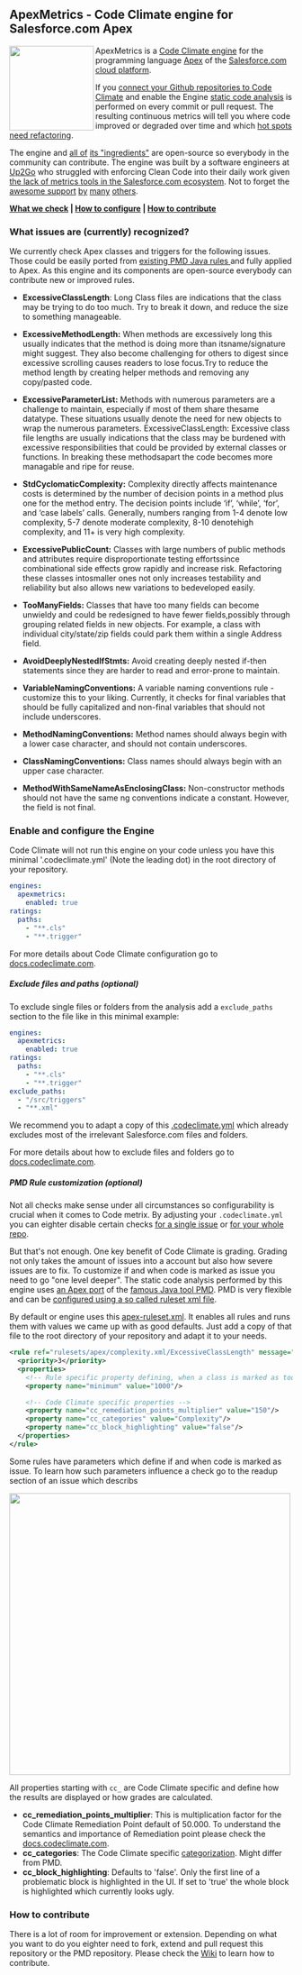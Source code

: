## ApexMetrics - Code Climate engine for Salesforce.com Apex

<img src="https://github.com/Up2Go/codeclimate-apexmetrics/blob/master/resources/ApexMetricsLogo.png" width="150" align="left">

ApexMetrics is a [Code Climate engine](https://codeclimate.com/engines) for the programming language [Apex](https://developer.salesforce.com/docs/atlas.en-us.apexcode.meta/apexcode/) of the [Salesforce.com cloud platform](http://www.salesforce.com/platform/products/force).

If you [connect your Github repositories to Code Climate](https://docs.codeclimate.com/docs/importing-repositories) and enable the Engine [static code analysis](http://stackoverflow.com/questions/49716/what-is-static-code-analysis) is performed on every commit or pull request. The resulting continuous metrics will tell you where code improved or degraded over time and which [hot spots need refactoring](http://blog.xebia.com/static-code-analysis-is-just-tip-of-the-iceberg/).

The engine and [all of](https://github.com/forcedotcom/idecore/tree/b5bf3a1cb6e8d94aaac10f375c771ec8eab821ba/com.salesforce.ide.apex.core/lib) [its "ingredients"](https://github.com/Up2Go/pmd) are open-source so everybody in the community can contribute. The engine was built by a software engineers at [Up2Go](https://github.com/Up2Go) who struggled with enforcing Clean Code into their daily work given [the lack of metrics tools in the Salesforce.com ecosystem](http://salesforce.stackexchange.com/questions/1697/apex-static-code-analysis). Not to forget the [awesome support](https://github.com/adangel) [by](https://github.com/forcedotcom/idecore/issues/167) [many](https://github.com/mrb) [others](https://github.com/sivakumar-kailasam).


**[What we check](#rules) | [How to configure](#configuration) | [How to contribute](#contribute)**


### <a name="rules">What issues are (currently) recognized?</a>


We currently check Apex classes and triggers for the following issues. Those could be easily ported from [existing PMD Java rules ](http://pmd.sourceforge.net/snapshot/pmd-java/rules/) and fully applied to Apex. As this engine and its components are open-source everybody can contribute new or improved rules.

- **ExcessiveClassLength**: Long Class files are indications that the class may be trying to do too much. Try to break it down, and reduce the size to something manageable.

- **ExcessiveMethodLength:** When methods are excessively long this usually indicates that the method is doing more than itsname/signature might suggest. They also become challenging for others to digest since excessive scrolling causes readers to lose focus.Try to reduce the method length by creating helper methods and removing any copy/pasted code.

- **ExcessiveParameterList:** Methods with numerous parameters are a challenge to maintain, especially if most of them share thesame datatype. These situations usually denote the need for new objects to wrap the numerous parameters.
ExcessiveClassLength: Excessive class file lengths are usually indications that the class may be burdened with excessive responsibilities that could be provided by external classes or functions. In breaking these methodsapart the code becomes more managable and ripe for reuse.

- **StdCyclomaticComplexity:** Complexity directly affects maintenance costs is determined by the number of decision points in a method plus one for the method entry. The decision points include ‘if’, ‘while’, ‘for’, and ‘case labels’ calls. Generally, numbers ranging from 1-4 denote low complexity, 5-7 denote moderate complexity, 8-10 denotehigh complexity, and 11+ is very high complexity.

- **ExcessivePublicCount:** Classes with large numbers of public methods and attributes require disproportionate testing effortssince combinational side effects grow rapidly and increase risk. Refactoring these classes intosmaller ones not only increases testability and reliability but also allows new variations to bedeveloped easily.

- **TooManyFields:** Classes that have too many fields can become unwieldy and could be redesigned to have fewer fields,possibly through grouping related fields in new objects. For example, a class with individual city/state/zip fields could park them within a single Address field.

- **AvoidDeeplyNestedIfStmts:** Avoid creating deeply nested if-then statements since they are harder to read and error-prone to maintain.

- **VariableNamingConventions:** A variable naming conventions rule - customize this to your liking. Currently, it checks for final variables that should be fully capitalized and non-final variables that should not include underscores.

- **MethodNamingConventions:** Method names should always begin with a lower case character, and should not contain underscores.

- **ClassNamingConventions:** Class names should always begin with an upper case character.

- **MethodWithSameNameAsEnclosingClass:** Non-constructor methods should not have the same ng conventions indicate a constant. However, the field is not final.



### <a name="configuration">Enable and configure the Engine</a>

Code Climate will not run this engine on your code unless you have this minimal '.codeclimate.yml' (Note the leading dot) in the root directory of your repository. 

```yaml
engines:
  apexmetrics:
    enabled: true
ratings:
  paths:
    - "**.cls"
    - "**.trigger"
```

For more details about Code Climate configuration go to [docs.codeclimate.com](https://docs.codeclimate.com/docs/configuring-your-code-climate-analysis).

##### Exclude files and paths (optional)
To exclude single files or folders from the analysis add a `exclude_paths` section to the file like in this minimal example:

```yaml
engines:
  apexmetrics:
    enabled: true
ratings:
  paths:
    - "**.cls"
    - "**.trigger"
exclude_paths:
  - "/src/triggers"
  - "**.xml"
```

We recommend you to adapt a copy of this [.codeclimate.yml](https://github.com/Up2Go/codeclimate-apex/blob/master/resources/.codeclimate.yml) which already excludes most of the irrelevant Salesforce.com files and folders.

For more details about how to exclude files and folders go to [docs.codeclimate.com](https://docs.codeclimate.com/docs/excluding-files-and-folders).


##### PMD Rule customization (optional)

Not all checks make sense under all circumstances so configurability is crucial when it comes to Code metrix. By adjusting your `.codeclimate.yml` you can eighter disable certain checks [for a single issue](https://docs.codeclimate.com/docs/marking-false-positives) or [for your whole repo](https://docs.codeclimate.com/docs/disabling-individual-checks).

But that's not enough. One key benefit of Code Climate is grading. Grading not only takes the amount of issues into a account but also how severe issues are to fix. To customize if and when code is marked as issue you need to go "one level deeper". The static code analysis performed by this engine uses [an Apex port](https://github.com/pmd/pmd/tree/master/pmd-apex) of the [famous Java tool PMD](https://pmd.github.io/). PMD is very flexible and can be [configured using a so called ruleset xml file](http://pmd.sourceforge.net/pmd-4.3.0/howtomakearuleset.html). 

By default or engine uses this [apex-ruleset.xml](https://github.com/Up2Go/codeclimate-apex/blob/master/apex-ruleset.xml). It enables all rules and runs them with values we came up with as good defaults. Just add a copy of that file to the root directory of your repository and adapt it to your needs.

```xml
<rule ref="rulesets/apex/complexity.xml/ExcessiveClassLength" message="Avoid really long classes (lines of code)">
  <priority>3</priority>
  <properties>
    <!-- Rule specific property defining, when a class is marked as too long -->
    <property name="minimum" value="1000"/>

    <!-- Code Climate specific properties -->
    <property name="cc_remediation_points_multiplier" value="150"/>
    <property name="cc_categories" value="Complexity"/>
    <property name="cc_block_highlighting" value="false"/>
  </properties>	
</rule>
```

Some rules have parameters which define if and when code is marked as issue. To learn how such parameters influence a check go to the readup section of an issue which describs 

<img width="500" src="https://cloud.githubusercontent.com/assets/8180281/15602948/5ed00770-23f8-11e6-9932-97eb44b3f1a6.png">

All properties starting with `cc_` are Code Climate specific and define how the results are displayed or how grades are calculated.

* **cc_remediation_points_multiplier**: This is multiplication factor for the Code Climate Remediation Point default of 50.000. To understand the semantics and importance of Remediation point please check the [docs.codeclimate.com](https://github.com/codeclimate/spec/blob/master/SPEC.md#remediation-points).
* **cc_categories**: The Code Climate specific [categorization](https://github.com/codeclimate/spec/blob/master/SPEC.md#categories). Might differ from PMD.
* **cc_block_highlighting**: Defaults to 'false'. Only the first line of a problematic block is highlighted in the UI. If set to 'true' the whole block is highlighted which currently looks ugly.


### <a name="contribute">How to contribute</a>

There is a lot of room for improvement or extension. Depending on what you want to do you eighter need to fork, extend and pull request this repository or the PMD repository. Please check the [Wiki](https://github.com/Up2Go/codeclimate-apexmetrics/wiki#how-to-contribute) to learn how to contribute. 
